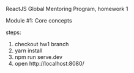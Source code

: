 ReactJS Global Mentoring Program, homework 1

Module #1: Core concepts

steps:
1. checkout hw1 branch 
2. yarn install
3. npm run serve.dev
4. open http://localhost:8080/
